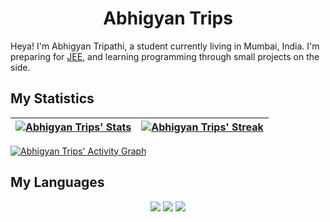 <h1 align="center"><b>Abhigyan Trips</b></h1>
Heya! I'm Abhigyan Tripathi, a student currently living in Mumbai, India. I'm preparing for 
<a href="https://en.wikipedia.org/wiki/Joint_Entrance_Examination">JEE</a>, 
and learning programming through small projects  on the side.


## My Statistics

|[![Abhigyan Trips' Stats](https://github-readme-stats.vercel.app/api?username=abhigyantrips&show_icons=true&theme=gruvbox&hide_border=true)](https://abhigyantrips.is-a.dev)|[![Abhigyan Trips' Streak](https://github-readme-streak-stats.herokuapp.com/?user=abhigyantrips&theme=gruvbox&hide_border=true)](https://abhigyantrips.is-a.dev)|
|:---:|:---:|

[![Abhigyan Trips' Activity Graph](https://activity-graph.herokuapp.com/graph?username=abhigyantrips&custom_title=Abhigyan%20Trips's%20Contribution%20Graph&theme=gruvbox&bg_color=282828)](https://abhigyantrips.is-a.dev)

## My Languages

<div align="center">
  <img src="https://img.shields.io/badge/-HTML-c58545?style=for-the-badge&logo=html5&logoColor=c58545&labelColor=282828">
  <img src="https://img.shields.io/badge/-CSS-d1a01f?style=for-the-badge&logo=css3&logoColor=d1a01f&labelColor=282828">
  <img src="https://img.shields.io/badge/-Python-98b982?style=for-the-badge&logo=python&logoColor=98b982&labelColor=282828">
</div>